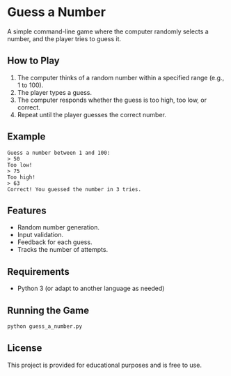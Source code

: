 # Guess a Number

A simple command-line game where the computer randomly selects a number, and the player tries to guess it.

## How to Play

1. The computer thinks of a random number within a specified range (e.g., 1 to 100).
2. The player types a guess.
3. The computer responds whether the guess is too high, too low, or correct.
4. Repeat until the player guesses the correct number.

## Example

```
Guess a number between 1 and 100:
> 50
Too low!
> 75
Too high!
> 63
Correct! You guessed the number in 3 tries.
```

## Features

- Random number generation.
- Input validation.
- Feedback for each guess.
- Tracks the number of attempts.

## Requirements

- Python 3 (or adapt to another language as needed)

## Running the Game

```bash
python guess_a_number.py
```

## License

This project is provided for educational purposes and is free to use.
